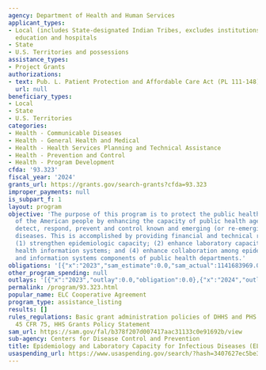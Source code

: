 ```yaml
---
agency: Department of Health and Human Services
applicant_types:
- Local (includes State-designated Indian Tribes, excludes institutions of higher
  education and hospitals
- State
- U.S. Territories and possessions
assistance_types:
- Project Grants
authorizations:
- text: Pub. L. Patient Protection and Affordable Care Act (PL 111-148) (42 USC 300hh-31).
  url: null
beneficiary_types:
- Local
- State
- U.S. Territories
categories:
- Health - Communicable Diseases
- Health - General Health and Medical
- Health - Health Services Planning and Technical Assistance
- Health - Prevention and Control
- Health - Program Development
cfda: '93.323'
fiscal_year: '2024'
grants_url: https://grants.gov/search-grants?cfda=93.323
improper_payments: null
is_subpart_f: 1
layout: program
objective: 'The purpose of this program is to protect the public health and safety
  of the American people by enhancing the capacity of public health agencies to effectively
  detect, respond, prevent and control known and emerging (or re-emerging) infectious
  diseases. This is accomplished by providing financial and technical resources to:
  (1) strengthen epidemiologic capacity; (2) enhance laboratory capacity; (3) improve
  health information systems; and (4) enhance collaboration among epidemiology, laboratory,
  and information systems components of public health departments.'
obligations: '[{"x":"2023","sam_estimate":0.0,"sam_actual":1141683969.0,"usa_spending_actual":1085815456.64},{"x":"2024","sam_estimate":0.0,"sam_actual":687609820.0,"usa_spending_actual":607475169.3},{"x":"2025","sam_estimate":0.0,"sam_actual":249999999.0,"usa_spending_actual":2727854.84}]'
other_program_spending: null
outlays: '[{"x":"2023","outlay":0.0,"obligation":0.0},{"x":"2024","outlay":7526046762.9,"obligation":329790107.13},{"x":"2025","outlay":176190967.7,"obligation":-15480953.16}]'
permalink: /program/93.323.html
popular_name: ELC Cooperative Agreement
program_type: assistance_listing
results: []
rules_regulations: Basic grant administration policies of DHHS and PHS are applicable,
  45 CFR 75, HHS Grants Policy Statement
sam_url: https://sam.gov/fal/b378f207d007417aac31133c0e91692b/view
sub-agency: Centers for Disease Control and Prevention
title: Epidemiology and Laboratory Capacity for Infectious Diseases (ELC)
usaspending_url: https://www.usaspending.gov/search/?hash=3407627ec5be3fd06aa87459a75aa230
---
```

